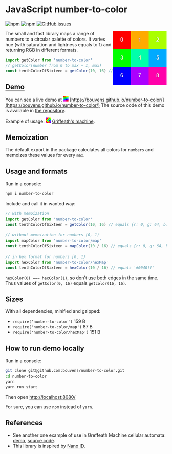 # JavaScript number-to-color
[![npm][npm-badge]][npm] [![npm][npm-dt-badge]][npm] [![GitHub issues][issues-badge]][issues]

<img src="https://raw.githubusercontent.com/bouvens/number-to-color/master/demo/colors-example.png" align="right" alt="An example of number to color conversion" width=168 height=168>

The small and fast library maps a range of numbers to a circular palette of colors. It varies hue (with saturation and lightness equals to 1) and returning RGB in different formats.

```javascript
import getColor from 'number-to-color'
// getColor(number from 0 to max − 1, max)
const tenthColorOfSixteen = getColor(10, 16) // equals {r: 0, g: 64, b: 255}
```

## [Demo](https://bouvens.github.io/number-to-color/)

You can see a live demo at <img src="https://raw.githubusercontent.com/bouvens/number-to-color/master/demo/favicon.png" width=16 height=16> [https://bouvens.github.io/number-to-color/](https://bouvens.github.io/number-to-color/)
The source code of this demo is available in [the repository](https://github.com/bouvens/number-to-color/tree/master/demo).

Example of usage: <img src="https://raw.githubusercontent.com/bouvens/griffeath-machine/4e27f6f5df4c6cc77c96ab2e3545cbdc1da0a433/img/favicon.png" width=16 height=16> [Griffeath's machine](https://bouvens.github.io/griffeath-machine/).

## Memoization

The default export in the package calculates all colors for `numbers` and memoizes these values for every `max`.

## Usage and formats

Run in a console:
```bash
npm i number-to-color
```

Include and call it in wanted way:
```javascript
// with memoization
import getColor from 'number-to-color'
const tenthColorOfSixteen = getColor(10, 16) // equals {r: 0, g: 64, b: 255}

// without memoization for numbers [0, 1)
import mapColor from 'number-to-color/map'
const tenthColorOfSixteen = mapColor(10 / 16) // equals {r: 0, g: 64, b: 255}

// in hex format for numbers [0, 1)
import hexColor from 'number-to-color/hexMap'
const tenthColorOfSixteen = hexColor(10 / 16) // equals '#0040ff'
```

`hexColor(0) === hexColor(1)`, so don't use both edges in the same time. Thus values of `getColor(0, 16)` equals `getcolor(16, 16)`.

## Sizes

With all dependencies, minified and gzipped:
* `require('number-to-color')` 159 B
* `require('number-to-color/map')` 87 B
* `require('number-to-color/hexMap')` 151 B

## How to run demo locally

Run in a console:
```bash
git clone git@github.com:bouvens/number-to-color.git
cd number-to-color
yarn
yarn run start
```

Then open [http://localhost:8080/](http://localhost:8080/)

For sure, you can use `npm` instead of `yarn`.

## References

* See another one example of use in Greffeath Machine cellular automata: [demo](https://bouvens.github.io/griffeath-machine/), [source code](https://github.com/bouvens/griffeath-machine/blob/master/src/components/common/CanvasField.jsx).
* This library is inspired by [Nano ID](https://github.com/ai/nanoid#readme).

[npm-badge]: https://img.shields.io/npm/v/number-to-color.png?style=flat-square
[npm]: https://www.npmjs.com/package/number-to-color

[npm-dt-badge]: https://img.shields.io/npm/dt/number-to-color.png?style=flat-square

[issues-badge]: https://img.shields.io/github/issues/bouvens/number-to-color.svg?style=flat-square
[issues]: https://github.com/bouvens/number-to-color/issues
